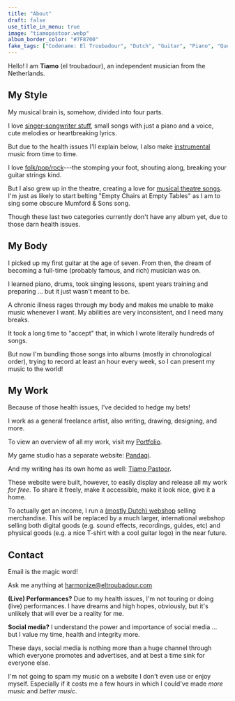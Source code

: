 ```yaml
---
title: "About"
draft: false
use_title_in_menu: true
image: "tiamopastoor.webp"
album_border_color: "#7F8700"
fake_tags: ["Codename: El Troubadour", "Dutch", "Guitar", "Piano", "Questionable skills on any other instrument", "Loves pancakes", "Born 1997", "Actual codename: <redacted>", "Also a Math Engineer, but don't mention it"]
---
```


Hello! I am **Tiamo** (el troubadour), an independent musician from the Netherlands. 

## My Style

My musical brain is, somehow, divided into four parts.

I love [singer-songwriter stuff](/tags/singer-songwriter), small songs with just a piano and a voice, cute melodies or heartbreaking lyrics.

But due to the health issues I'll explain below, I also make [instrumental](/tags/instrumental) music from time to time.

I love [folk/pop/rock](/tags/folk-pop-rock)---the stomping your foot, shouting along, breaking your guitar strings kind.

But I also grew up in the theatre, creating a love for [musical theatre songs](/tags/musical-theatre). I'm just as likely to start belting "Empty Chairs at Empty Tables" as I am to sing some obscure Mumford & Sons song.

Though these last two categories currently don't have any album yet, due to those darn health issues.

## My Body

I picked up my first guitar at the age of seven. From then, the dream of becoming a full-time (probably famous, and rich) musician was on.

I learned piano, drums, took singing lessons, spent years training and preparing ... but it just wasn't meant to be.

A chronic illness rages through my body and makes me unable to make music whenever I want. My abilities are very inconsistent, and I need many breaks.

It took a long time to "accept" that, in which I wrote literally hundreds of songs. 

But now I'm bundling those songs into albums (mostly in chronological order), trying to record at least an hour every week, so I can present my music to the world!

## My Work

Because of those health issues, I've decided to hedge my bets! 

I work as a general freelance artist, also writing, drawing, designing, and more.

To view an overview of all my work, visit my [Portfolio](https://rodepanda.com).

My game studio has a separate website: [Pandaqi](https://pandaqi.com).

And my writing has its own home as well: [Tiamo Pastoor](https://tiamopastoor.com).

These website were built, however, to easily display and release all my work _for free_. To share it freely, make it accessible, make it look nice, give it a home.

To actually get an income, I run a [(mostly Dutch) webshop](https://nietdathetuitmaakt.nl) selling merchandise. This will be replaced by a much larger, international webshop selling both digital goods (e.g. sound effects, recordings, guides, etc) and physical goods (e.g. a nice T-shirt with a cool guitar logo) in the near future.

## Contact

Email is the magic word!

Ask me anything at [harmonize@eltroubadour.com](mailto:harmonize@eltroubadour.com)

**(Live) Performances?** Due to my health issues, I'm not touring or doing (live) performances. I have dreams and high hopes, obviously, but it's unlikely that will ever be a reality for me.

**Social media?** I understand the power and importance of social media ... but I value my time, health and integrity more.

These days, social media is nothing more than a huge channel through which everyone promotes and advertises, and at best a time sink for everyone else.

I'm not going to spam my music on a website I don't even use or enjoy myself. Especially if it costs me a few hours in which I could've made *more music* and *better music*.



